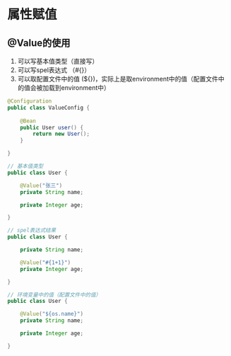 # 属性赋值

## @Value的使用

1. 可以写基本值类型（直接写）
2. 可以写spel表达式 （#{}）
3. 可以取配置文件中的值 (${})，实际上是取environment中的值（配置文件中的值会被加载到environment中）

```java
@Configuration
public class ValueConfig {
    
    @Bean
    public User user() {
        return new User();
    }

}

// 基本值类型
public class User {

    @Value("张三")
    private String name;

    private Integer age;

}

// spel表达式结果
public class User {

    private String name;

    @Value("#{1+1}")
    private Integer age;

}

// 环境变量中的值（配置文件中的值）
public class User {

    @Value("${os.name}")
    private String name;

    private Integer age;

}
```



